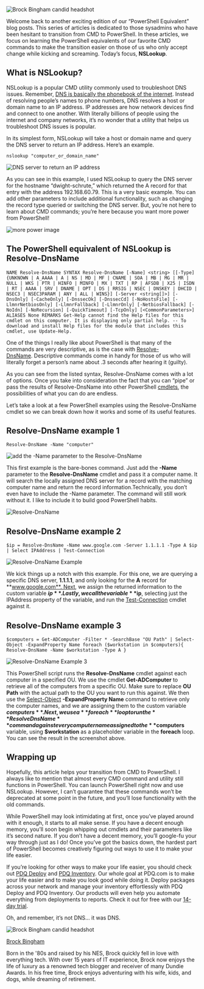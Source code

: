 ![Brock Bingham candid headshot](What%20is%20the%20PowerShell%20equivalent%20of%20NSLookup%20%20PDQ/Brock_Square.png)

Welcome back to another exciting edition of our “PowerShell Equivalent” blog posts. This series of articles is dedicated to those sysadmins who have been hesitant to transition from CMD to PowerShell. In these articles, we focus on learning the PowerShell equivalents of our favorite CMD commands to make the transition easier on those of us who only accept change while kicking and screaming. Today’s focus, **NSLookup**.

## What is NSLookup?

NSLookup is a popular CMD utility commonly used to troubleshoot DNS issues. Remember, [DNS is basically the phonebook of the internet][1]. Instead of resolving people’s names to phone numbers, DNS resolves a host or domain name to an IP address. IP addresses are how network devices find and connect to one another. With literally billions of people using the internet and company networks, it’s no wonder that a utility that helps us troubleshoot DNS issues is popular.

In its simplest form, NSLookup will take a host or domain name and query the DNS server to return an IP address. Here’s an example.

`nslookup "computer_or_domain_name"`

![DNS server to return an IP address](What%20is%20the%20PowerShell%20equivalent%20of%20NSLookup%20%20PDQ/nslookup1.png)

As you can see in this example, I used NSLookup to query the DNS server for the hostname “dwight-schrute,” which returned the A record for that entry with the address 192.168.60.79. This is a very basic example. You can add other parameters to include additional functionality, such as changing the record type queried or switching the DNS server. But, you’re not here to learn about CMD commands; you’re here because you want more power from PowerShell!

![more power image ](What%20is%20the%20PowerShell%20equivalent%20of%20NSLookup%20%20PDQ/unnamed_-_2021-03-24T091835.161.png)

## The PowerShell equivalent of NSLookup is Resolve-DnsName

`NAME Resolve-DnsName SYNTAX Resolve-DnsName [-Name] <string> [[-Type] {UNKNOWN | A_AAAA | A | NS | MD | MF | CNAME | SOA | MB | MG | MR | NULL | WKS | PTR | HINFO | MINFO | MX | TXT | RP | AFSDB | X25 | ISDN | RT | AAAA | SRV | DNAME | OPT | DS | RRSIG | NSEC | DNSKEY | DHCID | NSEC3 | NSEC3PARAM | ANY | ALL | WINS}] [-Server <string[]>] [-DnsOnly] [-CacheOnly] [-DnssecOk] [-DnssecCd] [-NoHostsFile] [-LlmnrNetbiosOnly] [-LlmnrFallback] [-LlmnrOnly] [-NetbiosFallback] [-NoIdn] [-NoRecursion] [-QuickTimeout] [-TcpOnly] [<CommonParameters>] ALIASES None REMARKS Get-Help cannot find the Help files for this cmdlet on this computer. It is displaying only partial help. -- To download and install Help files for the module that includes this cmdlet, use Update-Help.`

One of the things I really like about PowerShell is that many of the commands are very descriptive, as is the case with [Resolve-DnsName][2]. Descriptive commands come in handy for those of us who will literally forget a person’s name about .3 seconds after hearing it (guilty).

As you can see from the listed syntax, Resolve-DnsName comes with a lot of options. Once you take into consideration the fact that you can “pipe” or pass the results of Resolve-DnsName into other PowerShell [cmdlets][3], the possibilities of what you can do are endless.

Let’s take a look at a few PowerShell examples using the Resolve-DnsName cmdlet so we can break down how it works and some of its useful features.

## Resolve-DnsName example 1

`Resolve-DnsName -Name "computer"`

![add the -Name parameter to the Resolve-DnsName](What%20is%20the%20PowerShell%20equivalent%20of%20NSLookup%20%20PDQ/unnamed_-_2021-03-24T160739.358.png)

This first example is the bare-bones command. Just add the **\-Name** parameter to the **Resolve-DnsName** cmdlet and pass it a computer name. It will search the locally assigned DNS server for a record with the matching computer name and return the record information.Technically, you don’t even have to include the -Name parameter. The command will still work without it. I like to include it to build good PowerShell habits.

![Resolve-DnsName ](What%20is%20the%20PowerShell%20equivalent%20of%20NSLookup%20%20PDQ/nslookup3.png)

## Resolve-DnsName example 2

`$ip = Resolve-DnsName -Name www.google.com -Server 1.1.1.1 -Type A $ip | Select IPAddress | Test-Connection`

![Resolve-DnsName Example](What%20is%20the%20PowerShell%20equivalent%20of%20NSLookup%20%20PDQ/nslookup4__1_.png)

We kick things up a notch with this example. For this one, we are querying a specific DNS server, **1.1.1.1**, and only looking for the **A** record for **www.google.com**. Next, we assign the returned information to the custom variable **$ip**. Lastly, we call the variable **$ip**, selecting just the IPAddress property of the variable, and run the [Test-Connection][4] cmdlet against it.

## Resolve-DnsName example 3

`$computers = Get-ADComputer -Filter * -SearchBase "OU Path" | Select-Object -ExpandProperty Name foreach ($workstation in $computers){ Resolve-DnsName -Name $workstation -Type A }`

![Resolve-DnsName Example 3](What%20is%20the%20PowerShell%20equivalent%20of%20NSLookup%20%20PDQ/unnamed_-_2021-03-24T165745.645.png)

This PowerShell script runs the **Resolve-DnsName** cmdlet against each computer in a specified OU. We use the cmdlet **Get-ADComputer** to retrieve all of the computers from a specific OU. Make sure to replace **OU Path** with the actual path to the OU you want to run this against. We then use the [Select-Object][5] **-ExpandProperty Name** command to retrieve only the computer names, and we are assigning them to the custom variable **$computers**. Next, we use a **foreach** loop to run the **ResolveDnsName** command against every computer name assigned to the **$computers** variable, using **$workstation** as a placeholder variable in the **foreach** loop. You can see the result in the screenshot above.

## Wrapping up

Hopefully, this article helps your transition from CMD to PowerShell. I always like to mention that almost every CMD command and utility still functions in PowerShell. You can launch PowerShell right now and use NSLookup. However, I can’t guarantee that these commands won’t be deprecated at some point in the future, and you’ll lose functionality with the old commands.

While PowerShell may look intimidating at first, once you’ve played around with it enough, it starts to all make sense. If you have a decent enough memory, you’ll soon begin whipping out cmdlets and their parameters like it’s second nature. If you don’t have a decent memory, you’ll google-fu your way through just as I do! Once you’ve got the basics down, the hardest part of PowerShell becomes creatively figuring out ways to use it to make your life easier.

If you’re looking for other ways to make your life easier, you should check out [PDQ Deploy][6] and [PDQ Inventory][7]. Our whole goal at PDQ.com is to make your life easier and to make you look good while doing it. Deploy packages across your network and manage your inventory effortlessly with PDQ Deploy and PDQ Inventory. Our products will even help you automate everything from deployments to reports. Check it out for free with our [14-day trial][8].

Oh, and remember, it’s not DNS… it was DNS.

![Brock Bingham candid headshot](What%20is%20the%20PowerShell%20equivalent%20of%20NSLookup%20%20PDQ/Brock_Square.png)

[Brock Bingham][9]

Born in the '80s and raised by his NES, Brock quickly fell in love with everything tech. With over 15 years of IT experience, Brock now enjoys the life of luxury as a renowned tech blogger and receiver of many Dundie Awards. In his free time, Brock enjoys adventuring with his wife, kids, and dogs, while dreaming of retirement.

[1]: https://www.pdq.com/blog/the-what-why-and-how-of-dns/
[2]: https://www.pdq.com/powershell/resolve-dnsname/
[3]: https://www.pdq.com/powershell/
[4]: https://www.pdq.com/powershell/test-connection/
[5]: https://www.pdq.com/powershell/select-object/
[6]: https://www.pdq.com/pdq-deploy/
[7]: https://www.pdq.com/pdq-inventory/
[8]: https://www.pdq.com/trial/deploy-inventory/
[9]: https://www.linkedin.com/in/jonathanbrockbingham/